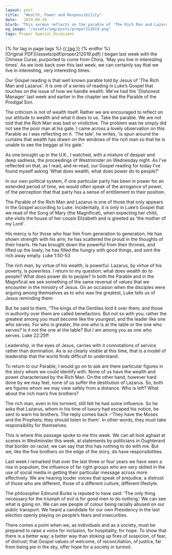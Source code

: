 ```yaml
---
layout: post
title:  "Wealth, Power and Responsibility"
date:   2019-09-29
blurb: "This sermon reflects on the parable of 'The Rich Man and Lazarus', exploring the themes of wealth, power, and responsibility. It challenges listeners to consider their attitudes towards wealth and power, and their responsibilities towards others. The sermon also emphasizes the importance of service over domination in leadership, and encourages individuals and society to raise a voice for inclusion, hospitality, and hope."
og_image: "/assets/img/posts/proper212019.png"
tags: Proper Special_Occasions
---    
```

<div class="tag-pills">
    {% for tag in page.tags %}
    <a href="{{ site.baseurl }}/tag/{{ tag | slugify }}" class="tag-pill">{{ tag }}</a>
    {% endfor %}
</div>
[Original PDF](/assets/pdf/proper212019.pdf)
I began last week with the Chinese Curse, purported to come from China, 'May you live in interesting times'. As we look back over this last week, we can certainly say that we live in interesting, very interesting times.

Our Gospel reading is that well known parable told by Jesus of 'The Rich Man and Lazarus'. It is one of a series of reading in Luke’s Gospel that touches on the issue of how we handle wealth. We’ve had the 'Dishonest Manager' last week and earlier in the chapter we had the Parable of the Prodigal Son.

The criticism is not of wealth itself. Rather we are encouraged to reflect on our attitude to wealth and what it does to us. Take the parable. We are not told that the Rich Man was bad or vindictive. The problem was he simply did not see the poor man at his gate. I came across a lovely observation on this Parable as I was reflecting on it. 'The tale', he writes, 'is spun around the curtains that wealth has drawn on the windows of the rich man so that he is unable to see the beggar at his gate.'

As one brought up in the U.K., I watched, with a mixture of despair and deep sadness, the proceedings of Westminster on Wednesday night. As I’ve reflected on that, as I read, and re-read, our Gospel reading for today I’ve found myself asking 'What does wealth, what does power do to people?'

In our own political system, if one particular party has been in power for an extended period of time, we would often speak of the arrogance of power, of the perception that that party has a sense of entitlement to their position.

The Parable of the Rich Man and Lazarus is one of those that only appears in the Gospel according to Luke. Incidentally, it is only in Luke’s Gospel that we read of the Song of Mary (the Magnificat), when expecting her child, she visits the house of her cousin Elizabeth and is greeted as 'the mother of my Lord'.

His mercy is for those who fear him
from generation to generation.
He has shown strength with his arm;
he has scattered the proud in the thoughts of their hearts.
He has brought down the powerful from their thrones,
and lifted up the lowly;
he has filled the hungry with good things,
and sent the rich away empty. Luke 1:50-53

The rich man, by virtue of his wealth, is powerful. Lazarus, by virtue of his poverty, is powerless. I return to my question; what does wealth do to people? What does power do to people? In both the Parable and in the Magnificat we see something of the same reversal of values that we encounter in the ministry of Jesus. On an occasion when the disciples were arguing among themselves as to who was the greatest, Luke tells us of Jesus reminding them:

But he said to them, “The kings of the Gentiles lord it over them; and those in authority over them are called benefactors. But not so with you; rather the greatest among you must become like the youngest, and the leader like one who serves. For who is greater, the one who is at the table or the one who serves? Is it not the one at the table? But I am among you as one who serves. Luke 22:25ff

Leadership, in the eyes of Jesus, carries with it connotations of service rather than domination. As is so clearly visible at this time, that is a model of leadership that the world finds difficult to understand.

To return to our Parable; I would go on to ask are there particular figures in the story whom we could identify with. None of us have the wealth and power characterised by the Rich Man. On the other hand, however hard done by we may feel, none of us suffer the destitution of Lazarus. So, both are figures whom we may view safely from a distance. Who is left? What about the rich man’s five brothers?

The rich man, even in his torment, still felt he had some influence. So he asks that Lazarus, whom in his time of luxury had escaped his notice, be sent to warn his brothers. The reply comes back –'They have the Moses and the Prophets; they should listen to them'. In other words, they must take responsibility for themselves.

This is where this passage spoke to me this week. We can all look aghast at scenes in Westminster this week, at statements by politicians in Oughterard that border on racist; we can say that this has nothing to do with me. But we, like the five brothers on the edge of the story, do have responsibilities.

Last week I remarked that over the last three or four years we have seen a rise in populism, the influence of far right groups who are very skilled in the use of social media in getting their particular message across more effectively. We are hearing louder voices that speak of prejudice, a distrust of those who are different, those of a different culture, different lifestyle.

The philosopher Edmund Burke is reputed to have said: 'The only thing necessary for the triumph of evil is for good men to do nothing.' We can see what is going on. We can see people of colour being racially abused on our public transport. We heard a candidate for our own Presidency in the last election openly playing on people’s fears and insecurities.

There comes a point when we, as individuals and as a society, must be prepared to raise a voice for inclusion, for hospitality, for hope. To show that there is a better way; a better way than stoking up fires of suspicion, of fear, of distrust; that Gospel values of welcome, of reconciliation, of justice, far from being pie in the sky, offer hope for a society in turmoil.
